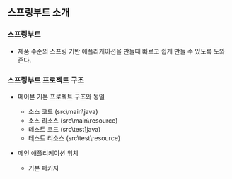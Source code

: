 ## 스프링부트 소개 

### 스프링부트

- 제품 수준의 스프링 기반 애플리케이션을 만들때 빠르고 쉽게 만들 수 있도록 도와준다.


### 스프링부트 프로젝트 구조

- 메이븐 기본 프로젝트 구조와 동일
    - 소스 코드 (src\main\java)
    - 소스 리소스 (src\main\resource)
    - 테스트 코드 (src\test]java)
    - 테스트 리소스 (src\test\resource)

- 메인 애플리케이션 위치
    - 기본 패키지 
